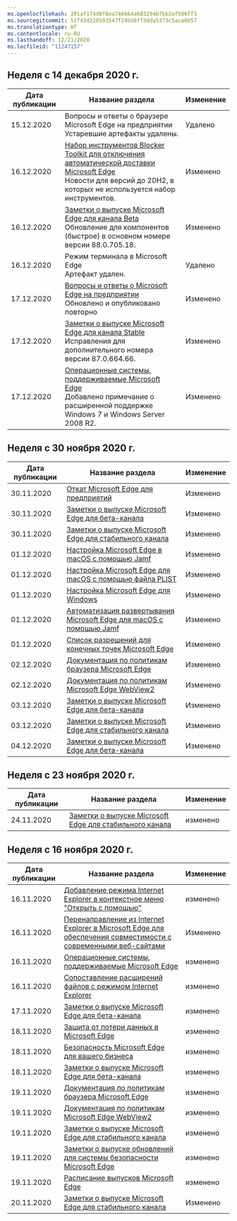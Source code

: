 ```yaml
---
ms.openlocfilehash: 201af174d8f6ea748664a603294b7bb2af506ff3
ms.sourcegitcommit: 51f43d220503547f24b56ff3dda5373c5aca6b57
ms.translationtype: HT
ms.contentlocale: ru-RU
ms.lasthandoff: 12/21/2020
ms.locfileid: "11247157"
---
```

<!-- This file is generated automatically each week. Changes made to this file will be overwritten.-->

## Неделя с 14 декабря 2020 г.

| Дата публикации |Название раздела | Изменение |
|------|------------|--------|
| 15.12.2020 | Вопросы и ответы о браузере Microsoft Edge на предприятии<br>Устаревшие артефакты удалены. | Удалено |
| 16.12.2020 | [Набор инструментов Blocker Toolkit для отключения автоматической доставки Microsoft Edge](/DeployEdge/microsoft-edge-blocker-toolkit)<br>Новости для версий до 20H2, в которых не используется набор инструментов.  | Изменено |
| 16.12.2020 | [Заметки о выпуске Microsoft Edge для канала Beta](/DeployEdge/microsoft-edge-relnote-beta-channel)<br>Обновление для компонентов (быстрое) в основном номере версии 88.0.705.18. | Изменено |
| 16.12.2020 | Режим терминала в Microsoft Edge<br>Артефакт удален. | Удалено |
| 17.12.2020 | [Вопросы и ответы о Microsoft Edge на предприятии](/DeployEdge/faqs-edge-in-the-enterprise)<br>Обновлено и опубликовано повторно | Изменено |
| 17.12.2020 | [Заметки о выпуске Microsoft Edge для канала Stable](/DeployEdge/microsoft-edge-relnote-stable-channel)<br>Исправления для дополнительного номера версии 87.0.664.66. | Изменено |
| 17.12.2020 | [Операционные системы, поддерживаемые Microsoft Edge](/DeployEdge/microsoft-edge-supported-operating-systems)<br>Добавлено примечание о расширенной поддержке Windows 7 и Windows Server 2008 R2. | Изменено |


## Неделя с 30 ноября 2020 г.


| Дата публикации |Название раздела | Изменение |
|------|------------|--------|
| 30.11.2020 | [Откат Microsoft Edge для предприятий](/DeployEdge/edge-learnmore-rollback) | Изменено |
| 30.11.2020 | [Заметки о выпуске Microsoft Edge для бета-канала](/DeployEdge/microsoft-edge-relnote-beta-channel) | Изменено |
| 30.11.2020 | [Заметки о выпуске Microsoft Edge для стабильного канала](/DeployEdge/microsoft-edge-relnote-stable-channel) | Изменено |
| 01.12.2020 | [Настройка Microsoft Edge в macOS с помощью Jamf](/DeployEdge/configure-microsoft-edge-on-mac-jamf) | Изменено |
| 01.12.2020 | [Настройка Microsoft Edge для macOS с помощью файла PLIST](/DeployEdge/configure-microsoft-edge-on-mac) | Изменено |
| 01.12.2020 | [Настройка Microsoft Edge для Windows](/DeployEdge/configure-microsoft-edge) | Изменено |
| 01.12.2020 | [Автоматизация развертывания Microsoft Edge для macOS с помощью Jamf](/DeployEdge/deploy-edge-mac-jamf) | Изменено |
| 01.12.2020 | [Список разрешений для конечных точек Microsoft Edge](/DeployEdge/microsoft-edge-security-endpoints) | Изменено |
| 02.12.2020 | [Документация по политикам браузера Microsoft Edge](/DeployEdge/microsoft-edge-policies) | Изменено |
| 02.12.2020 | [Документация по политикам Microsoft Edge WebView2](/DeployEdge/microsoft-edge-webview-policies) | Изменено |
| 03.12.2020 | [Заметки о выпуске Microsoft Edge для бета-канала](/DeployEdge/microsoft-edge-relnote-beta-channel) | Изменено |
| 03.12.2020 | [Заметки о выпуске Microsoft Edge для стабильного канала](/DeployEdge/microsoft-edge-relnote-stable-channel) | Изменено |
| 04.12.2020 | [Заметки о выпуске Microsoft Edge для бета-канала](/DeployEdge/microsoft-edge-relnote-beta-channel) | Изменено |


## Неделя с 23 ноября 2020 г.


| Дата публикации |Название раздела | Изменение |
|------|------------|--------|
| 24.11.2020 | [Заметки о выпуске Microsoft Edge для стабильного канала](/DeployEdge/microsoft-edge-relnote-stable-channel) | изменено |


## Неделя с 16 ноября 2020 г.


| Дата публикации |Название раздела | Изменение |
|------|------------|--------|
| 16.11.2020 | [Добавление режима Internet Explorer в контекстное меню "Открыть с помощью"](/DeployEdge/edge-ie-mode-add-guidance-filetype-associations) | изменено |
| 16.11.2020 | [Перенаправление из Internet Explorer в Microsoft Edge для обеспечения совместимости с современными веб-сайтами](/DeployEdge/edge-learnmore-neededge) | Изменено |
| 16.11.2020 | [Операционные системы, поддерживаемые Microsoft Edge](/DeployEdge/microsoft-edge-supported-operating-systems) | изменено |
| 16.11.2020 | [Сопоставление расширений файлов с режимом Internet Explorer](/DeployEdge/edge-ie-mode-add-guidance-filetype-associations) | изменено |
| 17.11.2020 | [Заметки о выпуске Microsoft Edge для бета-канала](/DeployEdge/microsoft-edge-relnote-beta-channel) | изменено |
| 18.11.2020 | [Защита от потери данных в Microsoft Edge](/DeployEdge/microsoft-edge-security-dlp) | изменено |
| 18.11.2020 | [Безопасность Microsoft Edge для вашего бизнеса](/DeployEdge/ms-edge-security-for-business) | изменено |
| 18.11.2020 | [Заметки о выпуске Microsoft Edge для бета-канала](/DeployEdge/microsoft-edge-relnote-beta-channel) | изменено |
| 19.11.2020 | [Документация по политикам браузера Microsoft Edge](/DeployEdge/microsoft-edge-policies) | изменено |
| 19.11.2020 | [Документация по политикам Microsoft Edge WebView2](/DeployEdge/microsoft-edge-webview-policies) | изменено |
| 19.11.2020 | [Заметки о выпуске Microsoft Edge для стабильного канала](/DeployEdge/microsoft-edge-relnote-stable-channel) | изменено |
| 19.11.2020 | [Заметки о выпуске обновлений для системы безопасности Microsoft Edge](/DeployEdge/microsoft-edge-relnotes-security) | изменено |
| 19.11.2020 | [Расписание выпусков Microsoft Edge](/DeployEdge/microsoft-edge-release-schedule) | изменено |
| 20.11.2020 | [Заметки о выпуске Microsoft Edge для стабильного канала](/DeployEdge/microsoft-edge-relnote-stable-channel) | Изменено |
